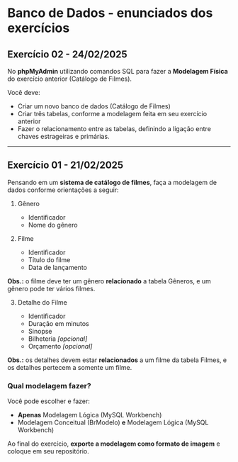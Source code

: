 # Banco de Dados - enunciados dos exercícios

## Exercício 02 - 24/02/2025

No **phpMyAdmin** utilizando comandos SQL para fazer a **Modelagem Física** do exercício anterior (Catálogo de Filmes).

Você deve:

- Criar um novo banco de dados (Catálogo de Filmes)
- Criar três tabelas, conforme a modelagem feita em seu exercício anterior
- Fazer o relacionamento entre as tabelas, definindo a ligação entre chaves estrageiras e primárias.

---

## Exercício 01 - 21/02/2025

Pensando em um **sistema de catálogo de filmes**, faça a modelagem de dados conforme orientações a seguir:

1) Gênero
    - Identificador 
    - Nome do gênero

2) Filme
    - Identificador
    - Título do filme
    - Data de lançamento

**Obs.:** o filme deve ter um gênero **relacionado** a tabela Gêneros, e um gênero pode ter vários filmes.

3) Detalhe do Filme

    - Identificador
    - Duração em minutos
    - Sinopse
    - Bilheteria *[opcional]*
    - Orçamento *[opcional]*

**Obs.:** os detalhes devem estar **relacionados** a um filme da tabela Filmes, e os detalhes pertecem a somente um filme.

### Qual modelagem fazer?

Você pode escolher e fazer:

- **Apenas** Modelagem Lógica (MySQL Workbench)
- Modelagem Conceitual (BrModelo) **e** Modelagem Lógica (MySQL Workbench)

Ao final do exercício, **exporte a modelagem como formato de imagem** e coloque em seu repositório.